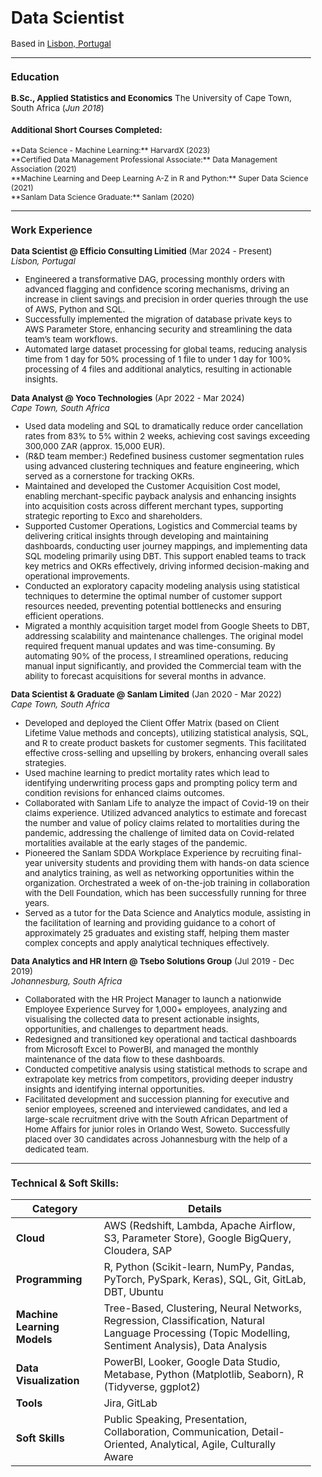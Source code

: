 <style>
  body {
    font-size: smaller;
  }
</style>

# Data Scientist
Based in [Lisbon, Portugal](https://www.google.com/maps/place/Lisbon,+Portugal)

---

### Education
**B.Sc., Applied Statistics and Economics**
The University of Cape Town, South Africa (_Jun 2018_)

#### Additional Short Courses Completed:
<span style="font-size: 12px;">
**Data Science - Machine Learning:** HarvardX (2023)<br>
**Certified Data Management Professional Associate:** Data Management Association (2021)<br>
**Machine Learning and Deep Learning A-Z in R and Python:** Super Data Science (2021)<br>
**Sanlam Data Science Graduate:** Sanlam (2020)
</span>

---

### Work Experience
**Data Scientist @ Efficio Consulting Limitied** (Mar 2024 - Present)<br>
_Lisbon, Portugal_
- Engineered a transformative DAG, processing monthly orders with advanced flagging and confidence scoring mechanisms, driving an increase in client savings and precision in order queries through the use of AWS, Python and SQL.
- Successfully implemented the migration of database private keys to AWS Parameter Store, enhancing security and streamlining the data team’s team workflows.
- Automated large dataset processing for global teams, reducing analysis time from 1 day for 50% processing of 1 file to under 1 day for 100% processing of 4 files and additional analytics, resulting in actionable insights.

**Data Analyst @ Yoco Technologies** (Apr 2022 - Mar 2024)<br>
_Cape Town, South Africa_
- Used data modeling and SQL to dramatically reduce order cancellation rates from 83% to 5% within 2 weeks, achieving cost savings exceeding 300,000 ZAR (approx. 15,000 EUR).
- (R&D team member:) Redefined business customer segmentation rules using advanced clustering techniques and feature engineering, which served as a cornerstone for tracking OKRs.
- Maintained and developed the Customer Acquisition Cost model, enabling merchant-specific payback analysis and enhancing insights into acquisition costs across different merchant types, supporting strategic reporting to Exco and shareholders.
- Supported Customer Operations, Logistics and Commercial teams by delivering critical insights through developing and maintaining dashboards, conducting user journey mappings, and implementing data SQL modeling primarily using DBT. This support enabled teams to track key metrics and OKRs effectively, driving informed decision-making and operational improvements.
- Conducted an exploratory capacity modeling analysis using statistical techniques to determine the optimal number of customer support resources needed, preventing potential bottlenecks and ensuring efficient operations.
- Migrated a monthly acquisition target model from Google Sheets to DBT, addressing scalability and maintenance challenges. The original model required frequent manual updates and was time-consuming. By automating 90% of the process, I streamlined operations, reducing manual input significantly, and provided the Commercial team with the ability to forecast acquisitions for several months in advance.

**Data Scientist & Graduate @ Sanlam Limited** (Jan 2020 - Mar 2022)<br>
_Cape Town, South Africa_
- Developed and deployed the Client Offer Matrix (based on Client Lifetime Value methods and concepts), utilizing statistical analysis, SQL, and R to create product baskets for customer segments. This facilitated effective cross-selling and upselling by brokers, enhancing overall sales strategies.
- Used machine learning to predict mortality rates which lead to identifying underwriting process gaps and prompting policy term and condition revisions for enhanced claims outcomes.
- Collaborated with Sanlam Life to analyze the impact of Covid-19 on their claims experience. Utilized advanced analytics to estimate and forecast the number and value of policy claims related to mortalities during the pandemic, addressing the challenge of limited data on Covid-related mortalities available at the early stages of the pandemic.
- Pioneered the Sanlam SDDA Workplace Experience by recruiting final-year university students and providing them with hands-on data science and analytics training, as well as networking opportunities within the organization. Orchestrated a week of on-the-job training in collaboration with the Dell Foundation, which has been successfully running for three years.
- Served as a tutor for the Data Science and Analytics module, assisting in the facilitation of learning and providing guidance to a cohort of approximately 25 graduates and existing staff, helping them master complex concepts and apply analytical techniques effectively.

**Data Analytics and HR Intern @ Tsebo Solutions Group** (Jul 2019 - Dec 2019)<br>
_Johannesburg, South Africa_
- Collaborated with the HR Project Manager to launch a nationwide Employee Experience Survey for 1,000+ employees, analyzing and visualising the collected data to present actionable insights, opportunities, and challenges to department heads.
- Redesigned and transitioned key operational and tactical dashboards from Microsoft Excel to PowerBI, and managed the monthly maintenance of the data flow to these dashboards.
- Conducted competitive analysis using statistical methods to scrape and extrapolate key metrics from competitors, providing deeper industry insights and identifying internal opportunities.
- Facilitated development and succession planning for executive and senior employees, screened and interviewed candidates, and led a large-scale recruitment drive with the South African Department of Home Affairs for junior roles in Orlando West, Soweto. Successfully placed over 30 candidates across Johannesburg with the help of a dedicated team.
  
---

### Technical & Soft Skills:

| **Category**               | **Details**                                                                                                                                                           |
|----------------------------|------------------------------------------------------------------------------------------------------------------------------------------------------------------------|
| **Cloud**                  | AWS (Redshift, Lambda, Apache Airflow, S3, Parameter Store), Google BigQuery, Cloudera, SAP                                                                          |
| **Programming**            | R, Python (Scikit-learn, NumPy, Pandas, PyTorch, PySpark, Keras), SQL, Git, GitLab, DBT, Ubuntu                                                                     |
| **Machine Learning Models**| Tree-Based, Clustering, Neural Networks, Regression, Classification, Natural Language Processing (Topic Modelling, Sentiment Analysis), Data Analysis                                                      |
| **Data Visualization**     | PowerBI, Looker, Google Data Studio, Metabase, Python (Matplotlib, Seaborn), R (Tidyverse, ggplot2)                                                                   |
| **Tools**                  | Jira, GitLab                                                                                                                                                           |
| **Soft Skills**            | Public Speaking, Presentation, Collaboration, Communication, Detail-Oriented, Analytical, Agile, Culturally Aware                                                    |

